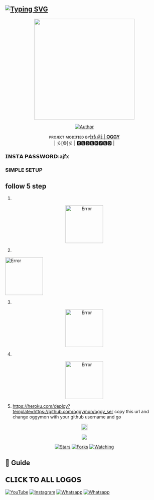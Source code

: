 ## [![Typing SVG](https://readme-typing-svg.herokuapp.com?font=Lemon+milk&color=F7000&lines=Welcome+to+oggyser+WA+Bot+repo;Created+by+jithuser;This+is+a+userbot+privet+and+public+bot;With+more+features)](https://git.io/typing-svg)
 
  <p align="center">
<span class="avatar"><img height='320' src=oggyser.jpg> </a></span> 
</p>
  <p align="center">
<a href="https://github.com/oggymon"><img title="Author" src="https://img.shields.io/badge/Owner-𝗔𝗝𝗙𝗫-Ajfx/Kaztroserv2?color=blue&style=for-the-badge&logo=whatsapp"></a>
</p>
<p align="center">
ᴘʀᴏᴊᴇᴄᴛ ᴍᴏᴅɪғɪᴇᴅ ʙʏ<a href="https://github.com/cyberchekuthan">ɪͥᴛͭsᷤ ᴍͫᴇͤ | 𝐎𝐆𝐆𝐘</a>
    <br>
       | 彡[©]彡 |
       🆁🅴🆂🅴🆁🆅🅴🅳 |
    <br> 
</p>

### 𝗜𝗡𝗦𝗧𝗔 𝗣𝗔𝗦𝗦𝗪𝗢𝗥𝗗:ajfx

### SIMPLE SETUP

## follow 5 step
1.
<p align="center">
<a href="https://github.com/signup/"><span class="avatar"><img height='120' src="./photo/Kaztroser-19.png" alt="Error"> </a></span>
 
2.
<a href="https://replit.com/@oggymon/Kaztroser?v=1"><span class="avatar"><img height='120' src="./photo/Kaztroser-16.png" alt="Error"> </a></span>
  
3.
<p align="center">
 <a href="https://signup.heroku.com"><span class="avatar"><img height='120' src="./photo/Kaztroser-17.png" alt="Error"> </a></span>

4.
<p align="center">
 <a href="https://github.com/oggymon/oggy_ser/fork"><span class="avatar"><img height='120' src="./photo/Kaztroser-23.png" alt="Error"> </a></span>

5. https://heroku.com/deploy?template=https://github.com/oggymon/oggy_ser copy this url and change oggymon with your github username and go<br>


  <p align="center">
  <a href="httsp://github.com/oggymon/oggy_ser">
   <p align="center">
<a href="https://github.com/oggymon/oggy_ser/blob/master/plugins/README.md"><span class="avatar"><img height='20' src="https://komarev.com/ghpvc/?username=oggymon&label=Profile%20views&color=ff69b4&label=Profile+Views&style=plastic" alt="Error"> </a></span>
<a href="https://github.com/oggymon/followers">
  <p align="center">
<img src="https://img.shields.io/github/repo-size/oggymon/oggy_ser?color=green&label=Repo%20total%20size&style=plastic">
<p align="center">
<a href="https://github.com/oggymon/followers"
<img title="Followers" src="https://img.shields.io/github/followers/oggymon?color=blue&style=flat-square"></a>
<a href="https://github.com/oggymon/oggy_ser/stargazers/"><img title="Stars" src="https://img.shields.io/github/stars/oggymon/oggy_ser?color=blue&style=flat-square"></a>
<a href="https://github.com/oggymon/oggy_ser/network/members"><img title="Forks" src="https://img.shields.io/github/forks/oggymon/oggy_ser?color=blue&style=flat-square"></a>
<a href="https://github.com/oggymon/oggy_ser/watchers"><img title="Watching" src="https://img.shields.io/github/watchers/oggymon/oggy_ser?label=Watchers&color=blue&style=flat-square"></a>
</p>

## 📢 Guide

## 𝗖𝗟𝗜𝗖𝗞 𝗧𝗢 𝗔𝗟𝗟 𝗟𝗢𝗚𝗢𝗦

<a href="https://youtu.be/AGk2F4uORtc/" target="_blank"><img src="https://img.shields.io/badge/YouTube-%231877F2.svg?&style=flat-square&logo=YouTube&logoColor=white" alt="YouTube"></a>
<a href="https://instagram.com/_o._.g._.g._.y._?utm_medium=copy_link" target="_blank"><img src="https://img.shields.io/badge/Instagram-%23E4405F.svg?&style=flat-square&logo=instagram&logoColor=white" alt="Instagram"></a>
<a href="https://wa.me/919544214898" target="_blank"><img src="https://img.shields.io/badge/whatsapp-%808080.svg?&style=flat-square&logo=Whatsapp&logoColor=white" alt="Whatsapp"></a>
<a href="https://chat.whatsapp.com/EdukdzFc6suJNCs62aJB3f" target="_blank"><img src="https://img.shields.io/badge/kaztroser bot group-%808080.svg?&style=flat-square&logo=Whatsapp&logoColor=white" alt="Whatsapp"></a>

